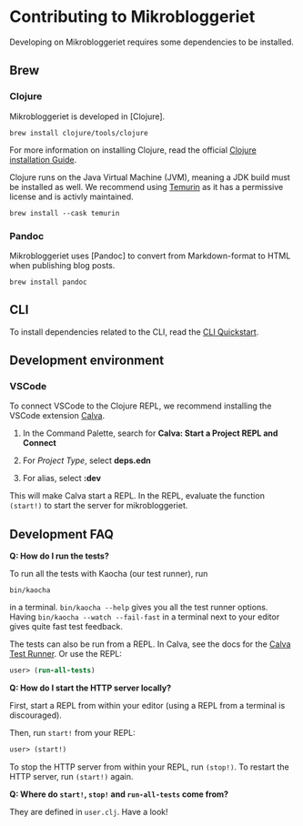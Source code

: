 # Contributing to Mikrobloggeriet

Developing on Mikrobloggeriet requires some dependencies to be installed.

## Brew

### Clojure
Mikrobloggeriet is developed in [Clojure]. 
```shell
brew install clojure/tools/clojure
```
For more information on installing Clojure, read the official [Clojure installation Guide](https://clojure.org/guides/install_clojure).

Clojure runs on the Java Virtual Machine (JVM), meaning a JDK build must be installed as well. We recommend using [Temurin] as it has a permissive license and is activly maintained.

```shell
brew install --cask temurin
```

### Pandoc
Mikrobloggeriet uses [Pandoc] to convert from Markdown-format to HTML when publishing blog posts. 
```shell
brew install pandoc
```

## CLI
To install dependencies related to the CLI, read the [CLI Quickstart].

## Development environment

### VSCode
To connect VSCode to the Clojure REPL, we recommend installing the VSCode extension [Calva].

1. In the Command Palette, search for **Calva: Start a Project REPL and Connect**

2. For *Project Type*, select **deps.edn**
3. For alias, select **:dev**

This will make Calva start a REPL. In the REPL, evaluate the function `(start!)` to start the server for mikrobloggeriet. 

[Temurin]: https://adoptium.net/en-GB/
[CLI quickstart]: cli-quickstart.md
[Calva]: https://calva.io

## Development FAQ

**Q: How do I run the tests?**

To run all the tests with Kaocha (our test runner), run

    bin/kaocha

in a terminal.
`bin/kaocha --help` gives you all the test runner options.
Having `bin/kaocha --watch --fail-fast` in a terminal next to your editor gives quite fast test feedback.

The tests can also be run from a REPL.
In Calva, see the docs for the [Calva Test Runner].
Or use the REPL:


```clojure
user> (run-all-tests)
```

[Calva Test Runner]: https://calva.io/test-runner/

**Q: How do I start the HTTP server locally?**

First, start a REPL from within your editor (using a REPL from a terminal is discouraged).

Then, run `start!` from your REPL:

```clojure
user> (start!)
```

To stop the HTTP server from within your REPL, run `(stop!)`.
To restart the HTTP server, run `(start!)` again.

**Q: Where do `start!`, `stop!` and `run-all-tests` come from?**

They are defined in `user.clj`.
Have a look!
